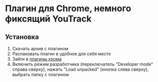 # Плагин для Chrome, немного фиксящий YouTrack

## Установка

1. Скачать архив с плагином
2. Распаковать плагин в удобное для себя место
3. Зайти в [плагины хрома](chrome://extensions/)
4. Включить режим разработчика (переключатель "Developer mode" справа сверху), нажать "Load unpacked" (кнопка слева сверху), выбрать папку с плагином
